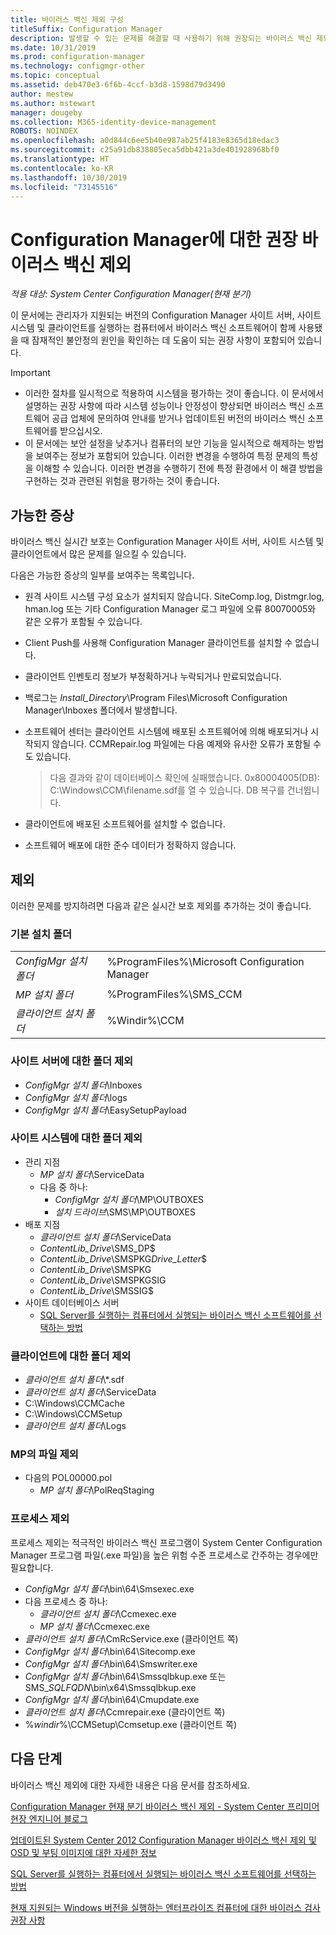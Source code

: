 ```yaml
---
title: 바이러스 백신 제외 구성
titleSuffix: Configuration Manager
description: 발생할 수 있는 문제를 해결할 때 사용하기 위해 권장되는 바이러스 백신 제외에 대해 알아봅니다.
ms.date: 10/31/2019
ms.prod: configuration-manager
ms.technology: configmgr-other
ms.topic: conceptual
ms.assetid: deb470e3-6f6b-4ccf-b3d8-1598d79d3490
author: mestew
ms.author: mstewart
manager: dougeby
ms.collection: M365-identity-device-management
ROBOTS: NOINDEX
ms.openlocfilehash: a0d844c6ee5b40e987ab25f4183e8365d18edac3
ms.sourcegitcommit: c25a91db838805eca5dbb421a3de401928968bf0
ms.translationtype: HT
ms.contentlocale: ko-KR
ms.lasthandoff: 10/30/2019
ms.locfileid: "73145516"
---
```

# <a name="recommended-antivirus-exclusions-for-configuration-manager"></a>Configuration Manager에 대한 권장 바이러스 백신 제외

*적용 대상: System Center Configuration Manager(현재 분기)*

이 문서에는 관리자가 지원되는 버전의 Configuration Manager 사이트 서버, 사이트 시스템 및 클라이언트를 실행하는 컴퓨터에서 바이러스 백신 소프트웨어이 함께 사용됐을 때 잠재적인 불안정의 원인을 확인하는 데 도움이 되는 권장 사항이 포함되어 있습니다.

> [!IMPORTANT]
>
> - 이러한 절차를 일시적으로 적용하여 시스템을 평가하는 것이 좋습니다. 이 문서에서 설명하는 권장 사항에 따라 시스템 성능이나 안정성이 향상되면 바이러스 백신 소프트웨어 공급 업체에 문의하여 안내를 받거나 업데이트된 버전의 바이러스 백신 소프트웨어를 받으십시오.
> - 이 문서에는 보안 설정을 낮추거나 컴퓨터의 보안 기능을 일시적으로 해제하는 방법을 보여주는 정보가 포함되어 있습니다. 이러한 변경을 수행하여 특정 문제의 특성을 이해할 수 있습니다. 이러한 변경을 수행하기 전에 특정 환경에서 이 해결 방법을 구현하는 것과 관련된 위험을 평가하는 것이 좋습니다.

## <a name="possible-symptoms"></a>가능한 증상 

바이러스 백신 실시간 보호는 Configuration Manager 사이트 서버, 사이트 시스템 및 클라이언트에서 많은 문제를 일으킬 수 있습니다.

다음은 가능한 증상의 일부를 보여주는 목록입니다.

- 원격 사이트 시스템 구성 요소가 설치되지 않습니다. SiteComp.log, Distmgr.log, hman.log 또는 기타 Configuration Manager 로그 파일에 오류 80070005와 같은 오류가 포함될 수 있습니다.
- Client Push를 사용해 Configuration Manager 클라이언트를 설치할 수 없습니다.
- 클라이언트 인벤토리 정보가 부정확하거나 누락되거나 만료되었습니다.
- 백로그는 *Install_Directory*\Program Files\Microsoft Configuration Manager\Inboxes 폴더에서 발생합니다.
- 소프트웨어 센터는 클라이언트 시스템에 배포된 소프트웨어에 의해 배포되거나 시작되지 않습니다. CCMRepair.log 파일에는 다음 예제와 유사한 오류가 포함될 수도 있습니다.

  > 다음 결과와 같이 데이터베이스 확인에 실패했습니다. 0x80004005(DB): C:\Windows\CCM\filename.sdf를 열 수 있습니다. DB 복구를 건너뜁니다.

- 클라이언트에 배포된 소프트웨어를 설치할 수 없습니다.
- 소프트웨어 배포에 대한 준수 데이터가 정확하지 않습니다.

## <a name="exclusions"></a>제외

이러한 문제를 방지하려면 다음과 같은 실시간 보호 제외를 추가하는 것이 좋습니다.

### <a name="default-installation-folders"></a>기본 설치 폴더

|  |  |
| - | - |
|*ConfigMgr 설치 폴더*  |  %ProgramFiles%\Microsoft Configuration Manager  |  
|*MP 설치 폴더*  |%ProgramFiles%\SMS_CCM  |  
|*클라이언트 설치 폴더*  |%Windir%\CCM  |  

### <a name="folder-exclusions-for-site-servers"></a>사이트 서버에 대한 폴더 제외

- *ConfigMgr 설치 폴더*\Inboxes
- *ConfigMgr 설치 폴더*\logs
- *ConfigMgr 설치 폴더*\EasySetupPayload

### <a name="folder-exclusions-for-site-systems"></a>사이트 시스템에 대한 폴더 제외

- 관리 지점
  - *MP 설치 폴더*\ServiceData
  - 다음 중 하나:
    - *ConfigMgr 설치 폴더*\MP\OUTBOXES
    - *설치 드라이브*\SMS\MP\OUTBOXES
- 배포 지점
  - *클라이언트 설치 폴더*\ServiceData
  - *ContentLib_Drive*\SMS_DP$
  - *ContentLib_Drive*\SMSPKG*Drive_Letter*$
  - *ContentLib_Drive*\SMSPKG
  - *ContentLib_Drive*\SMSPKGSIG
  - *ContentLib_Drive*\SMSSIG$
- 사이트 데이터베이스 서버
  - [SQL Server를 실행하는 컴퓨터에서 실행되는 바이러스 백신 소프트웨어를 선택하는 방법](https://support.microsoft.com/en-us/help/309422)

### <a name="folder-exclusions-for-clients"></a>클라이언트에 대한 폴더 제외

- *클라이언트 설치 폴더*\\\*.sdf
- *클라이언트 설치 폴더*\ServiceData
- C:\Windows\CCMCache
- C:\Windows\CCMSetup
- *클라이언트 설치 폴더*\Logs

### <a name="file-exclusions-for-mps"></a>MP의 파일 제외

- 다음의 POL00000.pol
  - *MP 설치 폴더*\PolReqStaging

### <a name="process-exclusions"></a>프로세스 제외

프로세스 제외는 적극적인 바이러스 백신 프로그램이 System Center Configuration Manager 프로그램 파일(.exe 파일)을 높은 위험 수준 프로세스로 간주하는 경우에만 필요합니다.

- *ConfigMgr 설치 폴더*\bin\64\Smsexec.exe
- 다음 프로세스 중 하나:
  - *클라이언트 설치 폴더*\Ccmexec.exe
  - *MP 설치 폴더*\Ccmexec.exe
- *클라이언트 설치 폴더*\CmRcService.exe (클라이언트 쪽)
- *ConfigMgr 설치 폴더*\bin\64\Sitecomp.exe
- *ConfigMgr 설치 폴더*\bin\64\Smswriter.exe
- *ConfigMgr 설치 폴더*\bin\64\Smssqlbkup.exe 또는 SMS_*SQLFQDN*\bin\x64\Smssqlbkup.exe
- *ConfigMgr 설치 폴더*\bin\64\Cmupdate.exe
- *클라이언트 설치 폴더*\Ccmrepair.exe (클라이언트 쪽)
- %*windir*%\CCMSetup\Ccmsetup.exe (클라이언트 쪽)

## <a name="next-steps"></a>다음 단계

바이러스 백신 제외에 대한 자세한 내용은 다음 문서를 참조하세요.

[Configuration Manager 현재 분기 바이러스 백신 제외 - System Center 프리미어 현장 엔지니어 블로그](https://blogs.technet.microsoft.com/systemcenterpfe/2017/05/24/configuration-manager-current-branch-antivirus-update/)

[업데이트된 System Center 2012 Configuration Manager 바이러스 백신 제외 및 OSD 및 부팅 이미지에 대한 자세한 정보](https://blogs.technet.microsoft.com/systemcenterpfe/2013/01/11/updated-system-center-2012-configuration-manager-antivirus-exclusions-with-more-details-on-osd-and-boot-images-etc/)

[SQL Server를 실행하는 컴퓨터에서 실행되는 바이러스 백신 소프트웨어를 선택하는 방법](https://support.microsoft.com/en-us/help/309422/how-to-choose-antivirus-software-to-run-on-computers-that-are-running-sql-server)

[현재 지원되는 Windows 버전을 실행하는 엔터프라이즈 컴퓨터에 대한 바이러스 검사 권장 사항](https://support.microsoft.com/en-us/help/822158/virus-scanning-recommendations-for-enterprise-computers-that-are-running-currently-supported-versions-of-windows)
